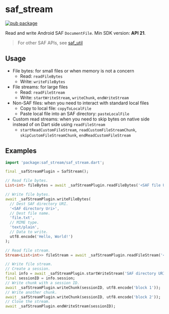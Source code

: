 # saf_stream

[![pub package](https://img.shields.io/pub/v/saf_stream.svg)](https://pub.dev/packages/saf_stream)

Read and write Android SAF `DocumentFile`. Min SDK version: **API 21**.

> For other SAF APIs, see [saf_util](https://github.com/flutter-cavalry/saf_util)

## Usage

- File bytes: for small files or when memory is not a concern
  - Read: `readFileBytes`
  - Write: `writeFileBytes`
- File streams: for large files
  - Read: `readFileStream`
  - Write: `startWriteStream`, `writeChunk`, `endWriteStream`
- Non-SAF files: when you need to interact with standard local files
  - Copy to local file: `copyToLocalFile`
  - Paste local file into an SAF directory: `pasteLocalFile`
- Custom read streams: when you need to skip bytes on native side instead of on Dart side using `readFileStream`
  - `startReadCustomFileStream`, `readCustomFileStreamChunk`, `skipCustomFileStreamChunk`, `endReadCustomFileStream`

## Examples

```dart
import 'package:saf_stream/saf_stream.dart';

final _safStreamPlugin = SafStream();

// Read file bytes.
List<int> fileBytes = await _safStreamPlugin.readFileBytes('<SAF file URI>');

// Write file bytes.
await _safStreamPlugin.writeFileBytes(
  // Dest SAF directory URI.
  '<SAF directory Uri>',
  // Dest file name.
  'file.txt',
  // MIME type.
  'text/plain',
  // Data to write.
  utf8.encode('Hello, World!')
);

// Read file stream.
Stream<List<int>> fileStream = await _safStreamPlugin.readFileStream('<SAF file URI>');

// Write file stream.
// Create a session.
final info = await _safStreamPlugin.startWriteStream('SAF directory URI ', '<SAF file URI>', 'text/plain');
final sessionID = info.session;
// Write chunk with a session ID.
await _safStreamPlugin.writeChunk(sessionID, utf8.encode('block 1'));
// Write another chunk.
await _safStreamPlugin.writeChunk(sessionID, utf8.encode('block 2'));
// Close the stream.
await _safStreamPlugin.endWriteStream(sessionID);
```

